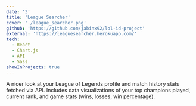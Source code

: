 ```yaml
---
date: '3'
title: 'League Searcher'
cover: './league_searcher.png'
github: 'https://github.com/jabinx92/lol-id-project'
external: 'https://leaguesearcher.herokuapp.com/'
tech:
  - React
  - Chart.js
  - API
  - Sass
showInProjects: true
---
```


A nicer look at your League of Legends profile and match history stats fetched via API. Includes data visualizations of your top champions played, current rank, and game stats (wins, losses, win percentage).
